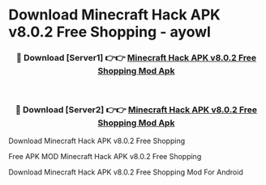 # Download Minecraft Hack APK v8.0.2 Free Shopping - ayowl



<div align="center">
<h3>🔴 Download [Server1] 👉👉 <a href="https://momento.my/?title=Minecraft_Hack_APK_v8.0.2_Free_Shopping">Minecraft Hack APK v8.0.2 Free Shopping Mod Apk</a></h3><br>

<h3>🔴 Download [Server2] 👉👉 <a href="https://momento.my/?title=Minecraft_Hack_APK_v8.0.2_Free_Shopping">Minecraft Hack APK v8.0.2 Free Shopping Mod Apk</a></h3>
</div>



Download Minecraft Hack APK v8.0.2 Free Shopping 

Free APK MOD Minecraft Hack APK v8.0.2 Free Shopping 

Download Minecraft Hack APK v8.0.2 Free Shopping Mod For Android
